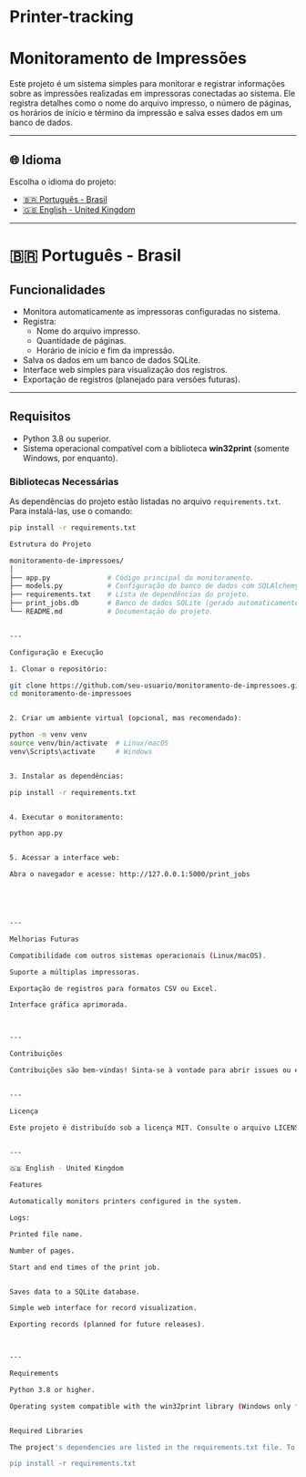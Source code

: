 # Printer-tracking
# Monitoramento de Impressões

Este projeto é um sistema simples para monitorar e registrar informações sobre as impressões realizadas em impressoras conectadas ao sistema. Ele registra detalhes como o nome do arquivo impresso, o número de páginas, os horários de início e término da impressão e salva esses dados em um banco de dados.

---

## 🌐 **Idioma**
Escolha o idioma do projeto:
- [🇧🇷 Português - Brasil](#português---brasil)
- [🇬🇧 English - United Kingdom](#english---united-kingdom)

---

# 🇧🇷 **Português - Brasil**

## **Funcionalidades**

- Monitora automaticamente as impressoras configuradas no sistema.
- Registra:
  - Nome do arquivo impresso.
  - Quantidade de páginas.
  - Horário de início e fim da impressão.
- Salva os dados em um banco de dados SQLite.
- Interface web simples para visualização dos registros.
- Exportação de registros (planejado para versões futuras).

---

## **Requisitos**

- Python 3.8 ou superior.
- Sistema operacional compatível com a biblioteca **win32print** (somente Windows, por enquanto).

### **Bibliotecas Necessárias**
As dependências do projeto estão listadas no arquivo `requirements.txt`. Para instalá-las, use o comando:

```bash
pip install -r requirements.txt

Estrutura do Projeto

monitoramento-de-impressoes/
│
├── app.py              # Código principal do monitoramento.
├── models.py           # Configuração do banco de dados com SQLAlchemy.
├── requirements.txt    # Lista de dependências do projeto.
├── print_jobs.db       # Banco de dados SQLite (gerado automaticamente).
└── README.md           # Documentação do projeto.


---

Configuração e Execução

1. Clonar o repositório:

git clone https://github.com/seu-usuario/monitoramento-de-impressoes.git
cd monitoramento-de-impressoes


2. Criar um ambiente virtual (opcional, mas recomendado):

python -m venv venv
source venv/bin/activate  # Linux/macOS
venv\Scripts\activate     # Windows


3. Instalar as dependências:

pip install -r requirements.txt


4. Executar o monitoramento:

python app.py


5. Acessar a interface web:

Abra o navegador e acesse: http://127.0.0.1:5000/print_jobs





---

Melhorias Futuras

Compatibilidade com outros sistemas operacionais (Linux/macOS).

Suporte a múltiplas impressoras.

Exportação de registros para formatos CSV ou Excel.

Interface gráfica aprimorada.



---

Contribuições

Contribuições são bem-vindas! Sinta-se à vontade para abrir issues ou enviar pull requests.


---

Licença

Este projeto é distribuído sob a licença MIT. Consulte o arquivo LICENSE para mais informações.


---

🇬🇧 English - United Kingdom

Features

Automatically monitors printers configured in the system.

Logs:

Printed file name.

Number of pages.

Start and end times of the print job.


Saves data to a SQLite database.

Simple web interface for record visualization.

Exporting records (planned for future releases).



---

Requirements

Python 3.8 or higher.

Operating system compatible with the win32print library (Windows only for now).


Required Libraries

The project's dependencies are listed in the requirements.txt file. To install them, use the command:

pip install -r requirements.txt

